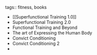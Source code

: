 tags:: fitness, books

- [[Superfunctional Training 1.0]]
- Superfunctional Training 2.0
- Functional Training and Beyond
- The art of Expressing the Human Body
- Convict Conditioning
- Convict Conditioning 2
-